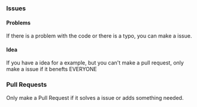 ### Issues
#### Problems
If there is a problem with the code or there is a typo, you can make a issue.
#### Idea
If you have a idea for a example, but you can't make a pull request, only make a issue if it benefts EVERYONE 
### Pull Requests
Only make a Pull Request if it solves a issue or adds something needed.
